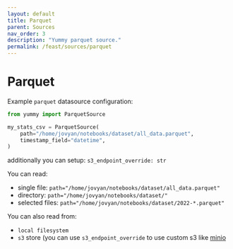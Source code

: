 ```yaml
---
layout: default
title: Parquet
parent: Sources
nav_order: 3
description: "Yummy parquet source."
permalink: /feast/sources/parquet
---
```


# Parquet

Example `parquet` datasource configuration:

```python
from yummy import ParquetSource

my_stats_csv = ParquetSource(
    path="/home/jovyan/notebooks/dataset/all_data.parquet",
    timestamp_field="datetime",
)
```

additionally you can setup: 
`s3_endpoint_override: str`

You can read: 
* single file: `path="/home/jovyan/notebooks/dataset/all_data.parquet"`
* directory: `path="/home/jovyan/notebooks/dataset/"`
* selected files: `path="/home/jovyan/notebooks/dataset/2022-*.parquet"`

You can also read from:
* `local filesystem`
* `s3` store (you can use `s3_endpoint_override` to use custom s3 like [minio](https://min.io/)

